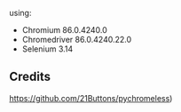 using:
- Chromium 86.0.4240.0
- Chromedriver 86.0.4240.22.0
- Selenium 3.14


## Credits
https://github.com/21Buttons/pychromeless)
